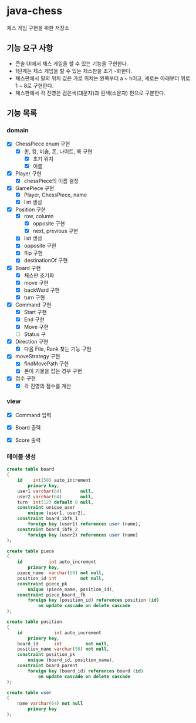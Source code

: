 # java-chess
체스 게임 구현을 위한 저장소

## 기능 요구 사항
- 콘솔 UI에서 체스 게임을 할 수 있는 기능을 구현한다.
- 1단계는 체스 게임을 할 수 있는 체스판을 초기 -화한다.
- 체스판에서 말의 위치 값은 가로 위치는 왼쪽부터 a ~ h이고, 세로는 아래부터 위로 1 ~ 8로 구현한다.
- 체스판에서 각 진영은 검은색(대문자)과 흰색(소문자) 편으로 구분한다.

## 기능 목록
### domain
- [x] ChessPiece enum 구현
    - [x] 퀸, 킹, 비숍, 폰, 나이트, 룩 구현
        - [x] 초기 위치
        - [x] 이름
- [x] Player 구현
    - [x] chessPiece의 이름 결정
- [x] GamePiece 구현
    - [x] Player, ChessPiece, name
    - [x] list 생성
- [x] Position 구현
    - [x] row, column
        - [x] opposite 구현
        - [x] next, previous 구현
    - [x] list 생성
    - [x] opposite 구현
    - [x] flip 구현
    - [x] destinationOf 구현
- [x] Board 구현
    - [x] 체스판 초기화 
    - [x] move 구현
    - [x] backWard 구현
    - [x] turn 구현
- [x] Command 구현
    - [x] Start 구현
    - [x] End 구현
    - [x] Move 구현
    - [ ] Status 구
- [x] Direction 구현
    - [x] 다음 File, Rank 찾는 기능 구현
- [x] moveStrategy 구현
    - [x] findMovePath 구현
    - [x] 폰이 기물을 잡는 경우 구현
- [x] 점수 구현
    - [x] 각 진영의 점수를 계산
### view
- [x] Command 입력
- [x] Board 출력
- [x] Score 출력


### 테이블 생성
```sql
create table board
(
    id    int(50) auto_increment
        primary key,
    user1 varchar(64)       null,
    user2 varchar(64)       null,
    turn  int(12) default 0 null,
    constraint unique_user
        unique (user1, user2),
    constraint board_ibfk_1
        foreign key (user1) references user (name),
    constraint board_ibfk_2
        foreign key (user2) references user (name)
);

create table piece
(
    id          int auto_increment
        primary key,
    piece_name  varchar(50) not null,
    position_id int         not null,
    constraint piece_pk
        unique (piece_name, position_id),
    constraint piece_board__fk
        foreign key (position_id) references position (id)
            on update cascade on delete cascade
);

create table position
(
    id            int auto_increment
        primary key,
    board_id      int         not null,
    position_name varchar(50) not null,
    constraint position_pk
        unique (board_id, position_name),
    constraint board_parent
        foreign key (board_id) references board (id)
            on update cascade on delete cascade
);

create table user
(
    name varchar(64) not null
        primary key
);
```